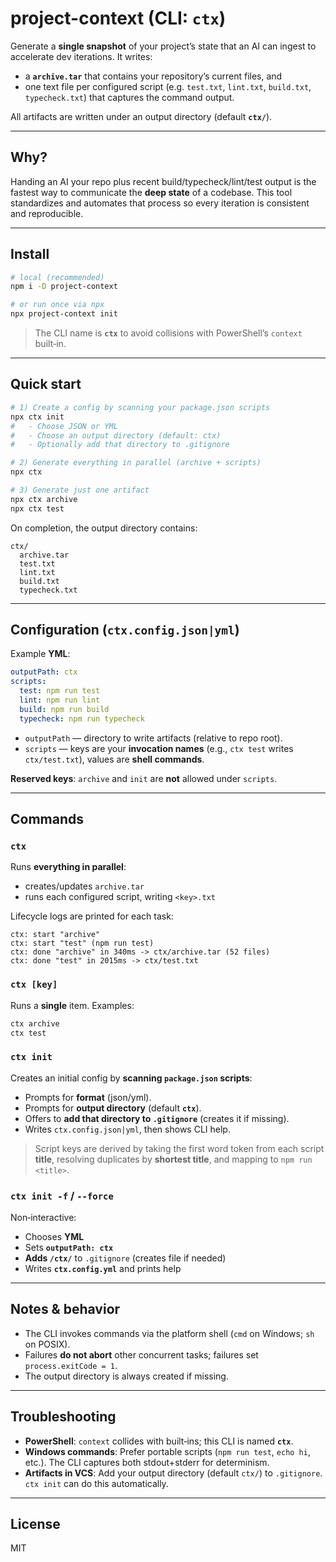 # project-context (CLI: `ctx`)

Generate a **single snapshot** of your project’s state that an AI can ingest to accelerate dev iterations. It writes:

- a **`archive.tar`** that contains your repository’s current files, and
- one text file per configured script (e.g. `test.txt`, `lint.txt`, `build.txt`, `typecheck.txt`) that captures the command output.

All artifacts are written under an output directory (default **`ctx/`**).

---

## Why?

Handing an AI your repo plus recent build/typecheck/lint/test output is the fastest way to communicate the **deep state** of a codebase. This tool standardizes and automates that process so every iteration is consistent and reproducible.

---

## Install

```bash
# local (recommended)
npm i -D project-context

# or run once via npx
npx project-context init
```

> The CLI name is **`ctx`** to avoid collisions with PowerShell’s `context` built‑in.

---

## Quick start

```bash
# 1) Create a config by scanning your package.json scripts
npx ctx init
#   - Choose JSON or YML
#   - Choose an output directory (default: ctx)
#   - Optionally add that directory to .gitignore

# 2) Generate everything in parallel (archive + scripts)
npx ctx

# 3) Generate just one artifact
npx ctx archive
npx ctx test
```

On completion, the output directory contains:

```
ctx/
  archive.tar
  test.txt
  lint.txt
  build.txt
  typecheck.txt
```

---

## Configuration (`ctx.config.json|yml`)

Example **YML**:

```yml
outputPath: ctx
scripts:
  test: npm run test
  lint: npm run lint
  build: npm run build
  typecheck: npm run typecheck
```

- `outputPath` — directory to write artifacts (relative to repo root).
- `scripts` — keys are your **invocation names** (e.g., `ctx test` writes `ctx/test.txt`), values are **shell commands**.

**Reserved keys**: `archive` and `init` are **not** allowed under `scripts`.

---

## Commands

### `ctx`
Runs **everything in parallel**:
- creates/updates `archive.tar`
- runs each configured script, writing `<key>.txt`

Lifecycle logs are printed for each task:

```
ctx: start "archive"
ctx: start "test" (npm run test)
ctx: done "archive" in 340ms -> ctx/archive.tar (52 files)
ctx: done "test" in 2015ms -> ctx/test.txt
```

### `ctx [key]`
Runs a **single** item. Examples:

```bash
ctx archive
ctx test
```

### `ctx init`
Creates an initial config by **scanning `package.json` scripts**:

- Prompts for **format** (json/yml).
- Prompts for **output directory** (default **`ctx`**).
- Offers to **add that directory to `.gitignore`** (creates it if missing).
- Writes `ctx.config.json|yml`, then shows CLI help.

> Script keys are derived by taking the first word token from each script **title**, resolving duplicates by **shortest title**, and mapping to `npm run <title>`.

### `ctx init -f` / `--force`
Non‑interactive:

- Chooses **YML**
- Sets **`outputPath: ctx`**
- **Adds `/ctx/`** to `.gitignore` (creates file if needed)
- Writes **`ctx.config.yml`** and prints help

---

## Notes & behavior

- The CLI invokes commands via the platform shell (`cmd` on Windows; `sh` on POSIX).
- Failures **do not abort** other concurrent tasks; failures set `process.exitCode = 1`.
- The output directory is always created if missing.

---

## Troubleshooting

- **PowerShell**: `context` collides with built‑ins; this CLI is named **`ctx`**.
- **Windows commands**: Prefer portable scripts (`npm run test`, `echo hi`, etc.). The CLI captures both stdout+stderr for determinism.
- **Artifacts in VCS**: Add your output directory (default `ctx/`) to `.gitignore`. `ctx init` can do this automatically.

---

## License

MIT
